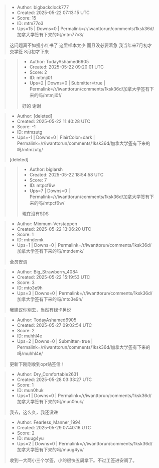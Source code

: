 > - Author: bigbackclock777
> - Created: 2025-05-22 07:13:15 UTC
> - Score: 15
> - ID: mtm77o3
> - Ups=15 | Downs=0 | Permalink=/r/iwanttorun/comments/1ksk36d/加拿大学签有下来的吗/mtm77o3/
>
> 这问题真不如搜小红书了 这里样本太少 而且没必要着急 我当年来7月初才交学签 8月初才下来

>> - Author: TodayAshamed6905
>> - Created: 2025-05-22 09:20:01 UTC
>> - Score: 2
>> - ID: mtmji0f
>> - Ups=2 | Downs=0 | Submitter=true | Permalink=/r/iwanttorun/comments/1ksk36d/加拿大学签有下来的吗/mtmji0f/
>>
>> 好的 谢谢

> - Author: [deleted]
> - Created: 2025-05-22 11:40:28 UTC
> - Score: -1
> - ID: mtmzutg
> - Ups=-1 | Downs=0 | FlairColor=dark | Permalink=/r/iwanttorun/comments/1ksk36d/加拿大学签有下来的吗/mtmzutg/
>
> [deleted]

>> - Author: biglarsh
>> - Created: 2025-05-22 18:54:58 UTC
>> - Score: 7
>> - ID: mtpcf6w
>> - Ups=7 | Downs=0 | Permalink=/r/iwanttorun/comments/1ksk36d/加拿大学签有下来的吗/mtpcf6w/
>>
>> 現在沒有SDS

> - Author: Minmum-Verstappen
> - Created: 2025-05-22 13:06:20 UTC
> - Score: 1
> - ID: mtndemk
> - Ups=1 | Downs=0 | Permalink=/r/iwanttorun/comments/1ksk36d/加拿大学签有下来的吗/mtndemk/
>
> 全员安调

> - Author: Big_Strawberry_4084
> - Created: 2025-05-22 15:19:53 UTC
> - Score: 3
> - ID: mto3e9h
> - Ups=3 | Downs=0 | Permalink=/r/iwanttorun/comments/1ksk36d/加拿大学签有下来的吗/mto3e9h/
>
> 我建议你别去，当然有绿卡另说

> - Author: TodayAshamed6905
> - Created: 2025-05-27 09:02:54 UTC
> - Score: 2
> - ID: muhhl4e
> - Ups=2 | Downs=0 | Submitter=true | Permalink=/r/iwanttorun/comments/1ksk36d/加拿大学签有下来的吗/muhhl4e/
>
> 更新下刚刚收到opr贴签信！

> - Author: Dry_Comfortable2631
> - Created: 2025-05-28 03:33:27 UTC
> - Score: 1
> - ID: mun0huk
> - Ups=1 | Downs=0 | Permalink=/r/iwanttorun/comments/1ksk36d/加拿大学签有下来的吗/mun0huk/
>
> 我去，这么久，我还没递

> - Author: Fearless_Manner_1994
> - Created: 2025-05-29 07:40:16 UTC
> - Score: 2
> - ID: muug4yu
> - Ups=2 | Downs=0 | Permalink=/r/iwanttorun/comments/1ksk36d/加拿大学签有下来的吗/muug4yu/
>
> 收到一大两小三个学签，小的很快五周拿下。不过工签进安调了。
